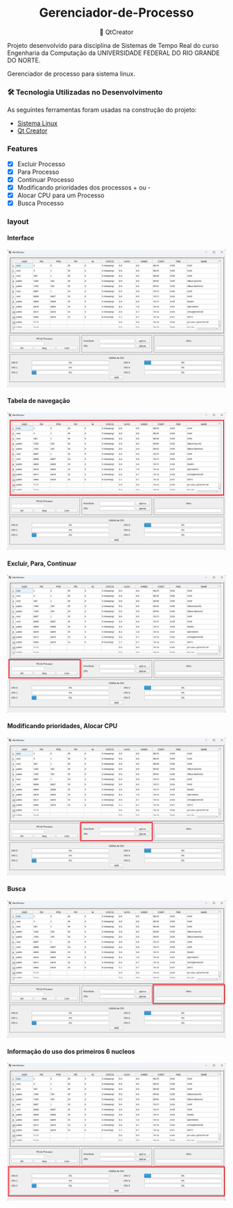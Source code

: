 <h1 align="center">Gerenciador-de-Processo</h1>
<p align="center">🚀 QtCreator</p>

Projeto desenvolvido para disciplina de Sistemas de Tempo Real do curso Engenharia da Computação da UNIVERSIDADE FEDERAL DO RIO GRANDE DO NORTE.

Gerenciador de processo para sistema linux.

### 🛠 Tecnologia Utilizadas no Desenvolvimento 

As seguintes ferramentas foram usadas na construção do projeto:
 
- [Sistema Linux](https://docs.kernel.org/)      
- [Qt Creator](https://www.qt.io/product/development-tools)

### Features

- [x] Excluir Processo
- [x] Para Processo
- [x] Continuar Processo
- [x] Modificando prioridades dos processos + ou -
- [x] Alocar CPU para um Processo
- [x] Busca Processo

### layout

####  Interface
![layout](https://github.com/PabloSanttana/Gerenciador-de-Processos/blob/main/image/1.png)

####   Tabela de navegação
![layout](https://github.com/PabloSanttana/Gerenciador-de-Processos/blob/main/image/2.png)

####   Excluir, Para, Continuar

![layout](https://github.com/PabloSanttana/Gerenciador-de-Processos/blob/main/image/3.png)

####   Modificando prioridades, Alocar CPU
![layout](https://github.com/PabloSanttana/Gerenciador-de-Processos/blob/main/image/4.png)

####   Busca
![layout](https://github.com/PabloSanttana/Gerenciador-de-Processos/blob/main/image/5.png)

####   Informação do uso dos primeiros 6 nucleos
![layout](https://github.com/PabloSanttana/Gerenciador-de-Processos/blob/main/image/6.png)



